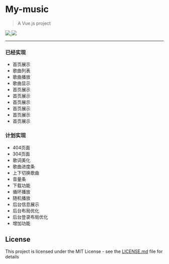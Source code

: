 # My-music

> A Vue.js project



<a href="https://github.com/xiaotiandada">
  <img src="https://img.shields.io/badge/npm-v.5.6.0-blue.svg">
</a>

<a href="https://github.com/xiaotiandada">
  <img src="https://img.shields.io/badge/node-v.8.11.1-brightgreen.svg">
</a>

---

### 已经实现

* 首页展示
* 歌曲列表
* 歌曲播放
* 歌曲显示
* 首页展示
* 首页展示
* 首页展示
* 首页展示
* 首页展示
* 首页展示

### 计划实现

* 404页面
* 304页面
* 歌词美化
* 歌曲进度条
* 上下切换歌曲
* 音量条
* 下载功能
* 循环播放
* 随机播放
* 后台信息展示
* 后台布局优化
* 后台登录布局优化
* 增加功能


## License

This project is licensed under the MIT License - see the [LICENSE.md](LICENSE.md) file for details